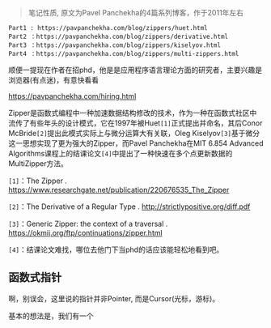 > 笔记性质, 原文为Pavel Panchekha的4篇系列博客，作于2011年左右

```
Part1 : https://pavpanchekha.com/blog/zippers/huet.html
Part2 ：https://pavpanchekha.com/blog/zippers/derivative.html
Part3 ：https://pavpanchekha.com/blog/zippers/kiselyov.html
Part4 ：https://pavpanchekha.com/blog/zippers/multi-zippers.html
```

顺便一提现在作者在招phd，他是是应用程序语言理论方面的研究者，主要兴趣是浏览器(有点迷)，有意快看看

https://pavpanchekha.com/hiring.html

Zipper是函数式编程中一种加速数据结构修改的技术，作为一种在函数式社区中流传了有些年头的设计模式，它在1997年被Huet`[1]`正式提出并命名，其后Conor McBride`[2]`提出此模式实际上与微分运算大有关联，Oleg Kiselyov`[3]`基于微分这一思想实现了更为强大的Zipper，而Pavel Panchekha在MIT 6.854 Advanced Algorithms课程上的结课论文`[4]`中提出了一种快速在多个点更新数据的MultiZipper方法。

`[1]`：The Zipper . https://www.researchgate.net/publication/220676535_The_Zipper

`[2]`：The Derivative of a Regular Type . http://strictlypositive.org/diff.pdf

`[3]`：Generic Zipper: the context of a traversal . https://okmij.org/ftp/continuations/zipper.html

`[4]`：结课论文难找，哪位去他门下当phd的话应该能轻松地看到吧。

## 函数式指针

啊，别误会，这里说的指针并非Pointer, 而是Cursor(光标，游标)。

基本的想法是，我们有一个

